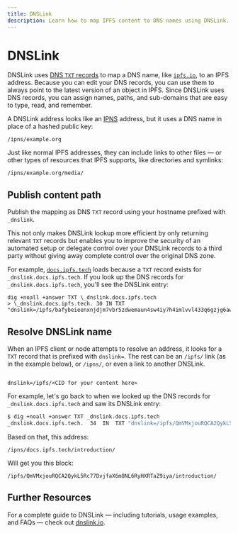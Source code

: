 ```yaml
---
title: DNSLink
description: Learn how to map IPFS content to DNS names using DNSLink.
---
```


# DNSLink

DNSLink uses [DNS `TXT` records](https://en.wikipedia.org/wiki/TXT_record) to map a DNS name, like [`ipfs.io`](https://ipfs.io), to an IPFS address. Because you can edit your DNS records, you can use them to always point to the latest version of an object in IPFS. Since DNSLink uses DNS records, you can assign names, paths, and sub-domains that are easy to type, read, and remember.

A DNSLink address looks like an [IPNS](ipns.md) address, but it uses a DNS name in place of a hashed public key:

```
/ipns/example.org
```

Just like normal IPFS addresses, they can include links to other files — or other types of resources that IPFS supports, like directories and symlinks:

```
/ipns/example.org/media/
```

## Publish content path

Publish the mapping as DNS `TXT` record using your hostname prefixed with `_dnslink`. 

This not only makes DNSLink lookup more efficient by only returning relevant `TXT` records but enables you to improve the security of an automated setup or delegate control over your DNSLink records to a third party without giving away complete control over the original DNS zone.

For example, [`docs.ipfs.tech`](https://docs.ipfs.tech) loads because a `TXT` record exists for `_dnslink.docs.ipfs.tech`. If you look up the DNS records for `_dnslink.docs.ipfs.tech`, you'll see the DNSLink entry:

```shell
dig +noall +answer TXT \_dnslink.docs.ipfs.tech
> \_dnslink.docs.ipfs.tech. 30 IN TXT "dnslink=/ipfs/bafybeieenxnjdjm7vbr5zdwemaun4sw4iy7h4imlvvl433q6gzjg6awdpq"

```

## Resolve DNSLink name

When an IPFS client or node attempts to resolve an address, it looks for a `TXT` record that is prefixed with `dnslink=`. The rest can be an `/ipfs/` link (as in the example below), or `/ipns/`, or even a link to another DNSLink.

```

dnslink=/ipfs/<CID for your content here>

```

For example, let's go back to when we looked up the DNS records for `_dnslink.docs.ipfs.tech` and saw its DNSLink entry:

```sh
$ dig +noall +answer TXT _dnslink.docs.ipfs.tech
_dnslink.docs.ipfs.tech.  34  IN  TXT "dnslink=/ipfs/QmVMxjouRQCA2QykL5Rc77DvjfaX6m8NL6RyHXRTaZ9iya"
```

Based on that, this address:

```
/ipns/docs.ipfs.tech/introduction/
```

Will get you this block:

```
/ipfs/QmVMxjouRQCA2QykL5Rc77DvjfaX6m8NL6RyHXRTaZ9iya/introduction/
```

## Further Resources

For a complete guide to DNSLink — including tutorials, usage examples, and FAQs — check out [dnslink.io](http://dnslink.io/).
